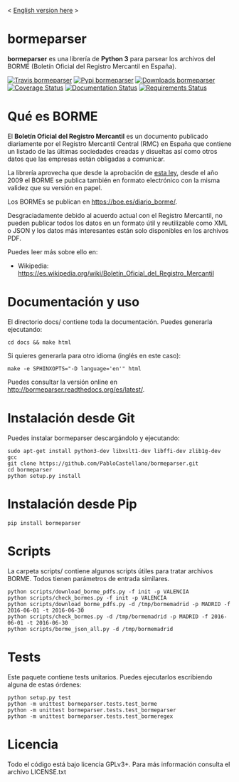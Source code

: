 < [English version here](README_en.md) >

bormeparser
===========

**bormeparser** es una librería de **Python 3** para parsear los archivos del BORME (Boletín Oficial del Registro Mercantil en España).

[![Travis bormeparser](https://travis-ci.org/PabloCastellano/bormeparser.svg?branch=master)](https://travis-ci.org/PabloCastellano/bormeparser)
[![Pypi bormeparser](https://badge.fury.io/py/bormeparser.png)]( https://pypi.python.org/pypi/bormeparser)
[![Downloads bormeparser](https://img.shields.io/pypi/dm/bormeparser.svg)](https://pypi.python.org/pypi/bormeparser)
[![Coverage Status](https://coveralls.io/repos/PabloCastellano/bormeparser/badge.svg)](https://coveralls.io/r/PabloCastellano/bormeparser)
[![Documentation Status](https://readthedocs.org/projects/bormeparser/badge/?version=latest)](https://readthedocs.org/projects/bormeparser/?badge=latest)
[![Requirements Status](https://requires.io/github/PabloCastellano/bormeparser/requirements.svg?branch=master)](https://requires.io/github/PabloCastellano/bormeparser/requirements/?branch=master)

Qué es BORME
============

El **Boletín Oficial del Registro Mercantil** es un documento publicado diariamente por el Registro Mercantil Central (RMC)
en España que contiene un listado de las últimas sociedades creadas y disueltas así como otros datos que las empresas
están obligadas a comunicar.

La librería aprovecha que desde la aprobación de [esta ley](https://www.boe.es/buscar/doc.php?id=BOE-A-2008-19826),
desde el año 2009 el BORME se publica también en formato electrónico con la misma validez que su versión en papel.

Los BORMEs se publican en https://boe.es/diario_borme/.

Desgraciadamente debido al acuerdo actual con el Registro Mercantil, no pueden publicar todos los datos en un formato
útil y reutilizable como XML o JSON y los datos más interesantes están solo disponibles en los archivos PDF.

Puedes leer más sobre ello en:
- Wikipedia: https://es.wikipedia.org/wiki/Boletín_Oficial_del_Registro_Mercantil


Documentación y uso
===================

El directorio docs/ contiene toda la documentación. Puedes generarla ejecutando:

    cd docs && make html

Si quieres generarla para otro idioma (inglés en este caso):

    make -e SPHINXOPTS="-D language='en'" html

Puedes consultar la versión online en http://bormeparser.readthedocs.org/es/latest/.


Instalación desde Git
=====================

Puedes instalar bormeparser descargándolo y ejecutando:

    sudo apt-get install python3-dev libxslt1-dev libffi-dev zlib1g-dev gcc
    git clone https://github.com/PabloCastellano/bormeparser.git
    cd bormeparser
    python setup.py install


Instalación desde Pip
=====================

    pip install bormeparser


Scripts
=======

La carpeta scripts/ contiene algunos scripts útiles para tratar archivos BORME. Todos tienen parámetros de entrada similares.

    python scripts/download_borme_pdfs.py -f init -p VALENCIA
    python scripts/check_bormes.py -f init -p VALENCIA
    python scripts/download_borme_pdfs.py -d /tmp/bormemadrid -p MADRID -f 2016-06-01 -t 2016-06-30
    python scripts/check_bormes.py -d /tmp/bormemadrid -p MADRID -f 2016-06-01 -t 2016-06-30
    python scripts/borme_json_all.py -d /tmp/bormemadrid

Tests
=====

Este paquete contiene tests unitarios. Puedes ejecutarlos escribiendo alguna de estas órdenes:

    python setup.py test
    python -m unittest bormeparser.tests.test_borme
    python -m unittest bormeparser.tests.test_bormeparser
    python -m unittest bormeparser.tests.test_bormeregex


Licencia
========

Todo el código está bajo licencia GPLv3+. Para más información consulta el archivo LICENSE.txt
